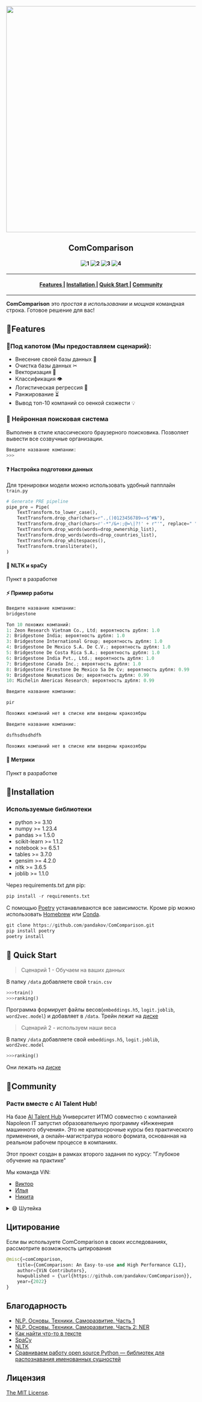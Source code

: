 <p align="center">
  <img src="https://tools.pixelplus.ru/images/1647520977image1.png" align="middle"  width="600" />
</p>


<h2 align="center">
  ComComparison
</h2>

<h4 align="center">

![1](https://img.shields.io/badge/python-3.10.6+-aff.svg)
![2](https://img.shields.io/badge/os-linux%2C%20win%2C%20mac-pink.svg)
![3](https://img.shields.io/github/stars/pandakov/ComComparison?color=ccf)
![4](https://img.shields.io/github/v/release/pandakov/ComComparison?color=ffa)

</h4>

-----------------------------------------------

<h4 align="center">
  <a href=#features> Features </a> |
  <a href=#installation> Installation </a> |
  <a href=#quick-start> Quick Start </a> |
  <a href=#community> Community </a>
</h4>

-----------------------------------------------

**ComComparison** это *простая в использовании* и *мощная* командная строка. Готовое решение для вас!



## &#128204;Features

### &#128642;Под капотом  (Мы предоставляем сценарий):
* Внесение своей базы данных  &#128194;
* Очистка базы данных 	&#9986;
* Векторизация &#128207;
* Классификация &#128065;
* Логистическая регрессия &#128172;
* Ранжирование &#9203;
* Вывод топ-10 компаний со оенкой схожести  &#128161;


###  	&#128270; Нейронная поисковая система
Выполнен в стиле классического браузерного поисковика. Позволяет вывести все созвучные организации.
```python
Введите название компании:
>>>
```

#### ❓ Настройка подготовки данных

Для тренировки модели можно использовать удобный папплайн `train.py`
```python
# Generate PRE pipeline
pipe_pre = Pipe(
    TextTransform.to_lower_case(),
    TextTransform.drop_char(chars=r".,()0123456789«»$^#№"),
    TextTransform.drop_char(chars=r'-*"/&+:;@=\|?!' + r"'", replace=" "),
    TextTransform.drop_words(words=drop_ownership_list),
    TextTransform.drop_words(words=drop_countries_list),
    TextTransform.drop_whitespaces(),
    TextTransform.transliterate(),
)
```

#### 💌 NLTK и spaCy 

Пункт в разработке


#### ⚡ Пример работы

```python
Введите название компании:
bridgestone

Топ 10 похожих компаний:
1: Zeon Research Vietnam Co., Ltd; вероятность дубля: 1.0
2: Bridgestone India; вероятность дубля: 1.0
3: Bridgestone International Group; вероятность дубля: 1.0
4: Bridgestone De Mexico S.A. De C.V.; вероятность дубля: 1.0
5: Bridgestone De Costa Rica S.A.; вероятность дубля: 1.0
6: Bridgestone India Pvt., Ltd.; вероятность дубля: 1.0
7: Bridgestone Canada Inc.; вероятность дубля: 1.0
8: Bridgestone Firestone De Mexico Sa De Cv; вероятность дубля: 0.99
9: Bridgestone Neumaticos De; вероятность дубля: 0.99
10: Michelin Americas Research; вероятность дубля: 0.99
```

```python
Введите название компании:

pir

Похожих компаний нет в списке или введены кракозябры
```

```python
Введите название компании:

dsfhsdhsdhdfh

Похожих компаний нет в списке или введены кракозябры
```


#### 🚀 Метрики

Пункт в разработке

## &#128204;Installation

### Используемые библиотеки

* python >= 3.10
* numpy >= 1.23.4
* pandas >= 1.5.0
* scikit-learn >= 1.1.2
* notebook >= 6.5.1
* tables >= 3.7.0
* gensim >= 4.2.0
* nltk >= 3.6.5
* joblib >= 1.1.0

Через requirements.txt для pip:
```python
pip install -r requirements.txt
```
С помощью [Poetry](https://python-poetry.org) устанавливаются все зависимости. Кроме pip можно использовать [Homebrew](https://formulae.brew.sh/formula/poetry) или [Conda](https://anaconda.org/conda-forge/poetry).
``` python
git clone https://github.com/pandakov/ComComparison.git
pip install poetry
poetry install
```


## &#128204; Quick Start
> Сценарий 1 - Обучаем на ваших данных
 
 
 
В папку `/data` добавляете свой `train.csv`

```python
>>>train()
>>>ranking()
```
Программа формирует файлы весов(`embeddings.h5`, `logit.joblib`, `word2vec.model`) и добавляет в `/data`.
Трейн лежит на [диске](https://drive.google.com/file/d/1e9bdr7wcQX_YBudQcsKj-sMoIGxQOlK4/view)

> Сценарий 2 - используем наши веса

В папку `/data` добавляете свой `embeddings.h5`, `logit.joblib`, `word2vec.model`

```python
>>>ranking()
```
Они лежать на [диске](https://drive.google.com/drive/folders/1b3BEHNyzqOKzoOP4HaH4zU5SXu3_lwOD?usp=sharing)

## &#128204;Community

### Расти вместе с AI Talent Hub!
На базе [AI Talent Hub](https://ai.itmo.ru/) Университет ИТМО совместно с компанией Napoleon IT запустил образовательную программу «Инженерия машинного обучения». Это не краткосрочные курсы без практического применения, а онлайн-магистратура нового формата, основанная на реальном рабочем процессе в компаниях.

Этот проект создан в рамках второго задания по курсу: "Глубокое обучение на практике"

Мы команда ViN:
* [Виктор](https://t.me/anoninf)
* [Илья](https://t.me/sadinhead)
* [Никита](https://t.me/space_apple)

<details><summary> &#128516; Шутейка </summary>
<p>

![Jokes Card](https://readme-jokes.vercel.app/api)

</p>
</details>

## Цитирование 

Если вы используете ComComparison в своих исследованиях, рассмотрите возможность цитирования
```python
@misc{=comComparison,
    title={ComComparison: An Easy-to-use and High Performance CLI},
    author={ViN Contributors},
    howpublished = {\url{https://github.com/pandakov/ComComparison}},
    year={2022}
}
```

## Благодарность

- [NLP. Основы. Техники. Саморазвитие. Часть 1](https://habr.com/ru/company/abbyy/blog/437008/)
- [NLP. Основы. Техники. Саморазвитие. Часть 2: NER](https://habr.com/ru/company/abbyy/blog/449514/)
- [Как найти что-то в тексте](https://habr.com/ru/post/530878/)
- [SpaCy](https://nlpub.ru/SpaCy)
- [NLTK](https://nlpub.ru/NLTK)
- [Сравниваем работу open source Python — библиотек для распознавания именованных сущностей](https://habr.com/ru/post/502366/)
## Лицензия

 [The MIT License](https://opensource.org/licenses/mit-license.php).